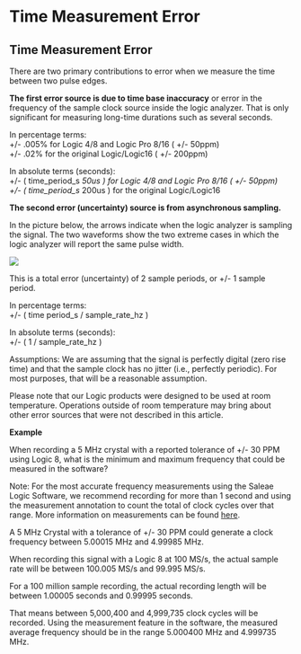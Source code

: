 # Time Measurement Error

## Time Measurement Error

There are two primary contributions to error when we measure the time between two pulse edges.

**The first error source is due to time base inaccuracy** or error in the frequency of the sample clock source inside the logic analyzer. That is only significant for measuring long-time durations such as several seconds.

In percentage terms:  
+/- .005% for Logic 4/8 and Logic Pro 8/16 \( +/- 50ppm\)  
+/- .02% for the original Logic/Logic16 \( +/- 200ppm\)

In absolute terms \(seconds\):  
+/- \( time\_period\_s  _50us \) for Logic 4/8 and Logic Pro 8/16 \( +/- 50ppm\)  
+/- \( time\_period\_s_  200us \) for the original Logic/Logic16

**The second error \(uncertainty\) source is from asynchronous sampling.**

In the picture below, the arrows indicate when the logic analyzer is sampling the signal. The two waveforms show the two extreme cases in which the logic analyzer will report the same pulse width.

![](https://trello-attachments.s3.amazonaws.com/55f0ad9685db3c82f0f3aeba/57215d5f13aaa4b48c641d89/2382f69dd11a13f5bbe9827e31fdbf88/uncertainty_error.png)

This is a total error \(uncertainty\) of 2 sample periods, or +/- 1 sample period.

In percentage terms:  
+/- \( time period\_s / sample\_rate\_hz \)

In absolute terms \(seconds\):  
+/- \( 1 / sample\_rate\_hz \)

Assumptions: We are assuming that the signal is perfectly digital \(zero rise time\) and that the sample clock has no jitter \(i.e., perfectly periodic\). For most purposes, that will be a reasonable assumption.

Please note that our Logic products were designed to be used at room temperature. Operations outside of room temperature may bring about other error sources that were not described in this article.

**Example**

When recording a 5 MHz crystal with a reported tolerance of +/- 30 PPM using Logic 8, what is the minimum and maximum frequency that could be measured in the software?

Note: For the most accurate frequency measurements using the Saleae Logic Software, we recommend recording for more than 1 second and using the measurement annotation to count the total of clock cycles over that range. More information on measurements can be found [here](https://trello.com/c/E5FWiUx7).

A 5 MHz Crystal with a tolerance of +/- 30 PPM could generate a clock frequency between 5.00015 MHz and 4.99985 MHz.

When recording this signal with a Logic 8 at 100 MS/s, the actual sample rate will be between 100.005 MS/s and 99.995 MS/s.

For a 100 million sample recording, the actual recording length will be between 1.00005 seconds and 0.99995 seconds.

That means between 5,000,400 and 4,999,735 clock cycles will be recorded. Using the measurement feature in the software, the measured average frequency should be in the range 5.000400 MHz and 4.999735 MHz.

